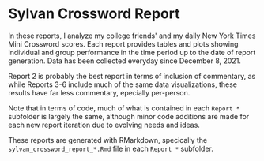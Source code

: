 # Sylvan Crossword Report

In these reports, I analyze my college friends' and my daily New York Times Mini Crossword scores. Each report provides tables and plots showing individual and group performance in the time period up to the date of report generation. Data has been collected everyday since December 8, 2021.

Report 2 is probably the best report in terms of inclusion of commentary, as while Reports 3-6 include much of the same data visualizations, these results have far less commentary, epecially per-person.

Note that in terms of code, much of what is contained in each `Report *` subfolder is largely the same, although minor code additions are made for each new report iteration due to evolving needs and ideas.

These reports are generated with RMarkdown, specically the `sylvan_crossword_report_*.Rmd` file in each `Report *` subfolder.
